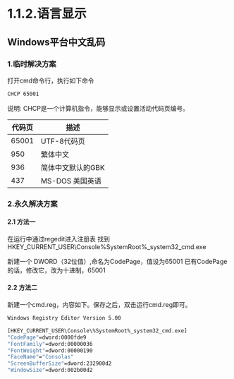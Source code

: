 # 1.1.2.语言显示


## Windows平台中文乱码
### 1.临时解决方案

打开cmd命令行，执行如下命令

```bash
CHCP 65001
```
说明: CHCP是一个计算机指令，能够显示或设置活动代码页编号。

| 代码页 | 描述              |
| ------ | ----------------- |
| 65001  | UTF-8代码页       |
| 950    | 繁体中文          |
| 936    | 简体中文默认的GBK |
| 437    | MS-DOS 美国英语   |

### 2.永久解决方案
#### 2.1 方法一
在运行中通过regedit进入注册表
找到HKEY_CURRENT_USER\Console\%SystemRoot%_system32_cmd.exe

新建一个 DWORD（32位值）,命名为CodePage，值设为65001 
已有CodePage的话，修改它，改为十进制，65001

#### 2.2 方法二
新建一个cmd.reg，内容如下。保存之后，双击运行cmd.reg即可。

```bash
Windows Registry Editor Version 5.00

[HKEY_CURRENT_USER\Console\%SystemRoot%_system32_cmd.exe]
"CodePage"=dword:0000fde9
"FontFamily"=dword:00000036
"FontWeight"=dword:00000190
"FaceName"="Consolas"
"ScreenBufferSize"=dword:232900d2
"WindowSize"=dword:002b00d2
```

